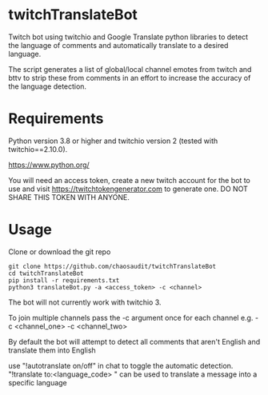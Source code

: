 # twitchTranslateBot
Twitch bot using twitchio and Google Translate python libraries to detect the language of comments and automatically translate to a desired language.

The script generates a list of global/local channel emotes from twitch and bttv to strip these from comments in an effort to increase the accuracy of the language detection.

# Requirements

Python version 3.8 or higher and twitchio version 2 (tested with twitchio==2.10.0). 

https://www.python.org/

You will need an access token, create a new twitch account for the bot to use and visit https://twitchtokengenerator.com to generate one. DO NOT SHARE THIS TOKEN WITH ANYONE.

# Usage

Clone or download the git repo

```
git clone https://github.com/chaosaudit/twitchTranslateBot
cd twitchTranslateBot
pip install -r requirements.txt
python3 translateBot.py -a <access_token> -c <channel>
```
The bot will not currently work with twitchio 3.

To join multiple channels pass the -c argument once for each channel e.g. -c <channel_one> -c <channel_two>

By default the bot will attempt to detect all comments that aren't English and translate them into English

use "!autotranslate on/off" in chat to toggle the automatic detection.
"!translate to:<language_code> <message>" can be used to translate a message into a specific language

